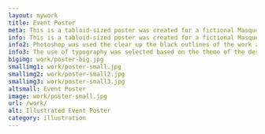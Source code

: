 ```yaml
---
layout: mywork
title: Event Poster
meta: This is a tabloid-sized poster was created for a fictional Masquerade Ball event using Adobe Photoshop and Illustrator.
info: This is a tabloid-sized poster was created for a fictional Masquerade Ball event using Adobe Photoshop and Illustrator to execute the illustration. The colours were limited because I wanted this poster to be really stylish.
info2: Photoshop was used the clear up the black outlines of the work and imported into Illustrator to complete the work. I used Kuler to design my colour scheme and applied it to the imagery in Illustrator.
info3: The use of typography was selected based on the theme of the design to complement the illustration.
bigimg: work/poster-big.jpg
smallimg1: work/poster-small.jpg
smallimg2: work/poster-small2.jpg
smallimg3: work/poster-small3.jpg
altsmall: Event Poster
image: work/poster-small.jpg
url: /work/
alt: Illustrated Event Poster
category: illustration
---
```

